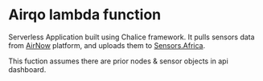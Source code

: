 # Airqo lambda function

Serverless Application built using Chalice framework. It pulls sensors data from [AirNow](https://www.airnowapi.org/) platform, and uploads them to [Sensors.Africa](https://api.sensors.africa/docs/).


This fuction assumes there are prior nodes & sensor objects in api dashboard.